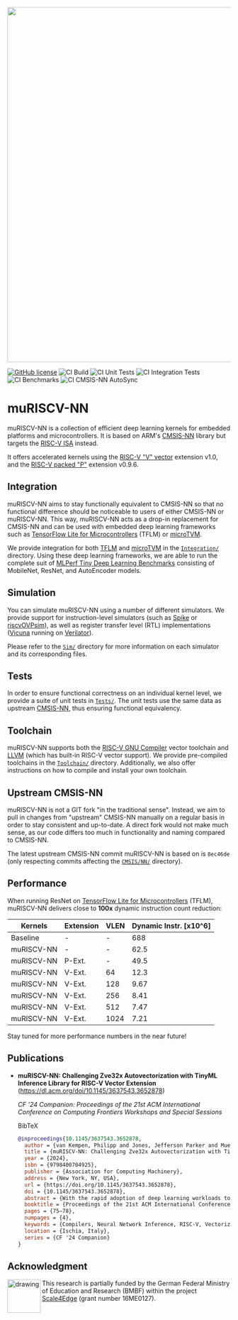 <p align="center">
  <img width="800" src="./muriscv_nn_badge.png">
</p>

[![GitHub license](https://img.shields.io/github/license/tum-ei-eda/mlonmcu.svg)](https://github.com/tum-ei-eda/mlonmcu/blob/main/LICENSE)
![CI Build](https://github.com/tum-ei-eda/muriscv-nn/actions/workflows/build.yml/badge.svg)
![CI Unit Tests](https://github.com/tum-ei-eda/muriscv-nn/actions/workflows/unit_tests.yml/badge.svg)
![CI Integration Tests](https://github.com/tum-ei-eda/muriscv-nn/actions/workflows/integration_tests.yml/badge.svg)
![CI Benchmarks](https://github.com/tum-ei-eda/muriscv-nn/actions/workflows/benchmark_test.yml/badge.svg)
![CI CMSIS-NN AutoSync](https://github.com/tum-ei-eda/muriscv-nn/actions/workflows/sync_with_cmsis.yml/badge.svg)


# muRISCV-NN
muRISCV-NN is a collection of efficient deep learning kernels for embedded platforms and microcontrollers. It is based on ARM's [CMSIS-NN](https://github.com/ARM-software/CMSIS_5/tree/develop/CMSIS/NN) library but targets the [RISC-V ISA](https://en.wikipedia.org/wiki/RISC-V) instead.

It offers accelerated kernels using the [RISC-V "V" vector](https://github.com/riscv/riscv-v-spec) extension v1.0, and the [RISC-V packed "P"](https://github.com/riscv/riscv-p-spec) extension v0.9.6.

## Integration
muRISCV-NN aims to stay functionally equivalent to CMSIS-NN so that no functional difference should be noticeable to users of either CMSIS-NN or muRISCV-NN. This way, muRISCV-NN acts as a drop-in replacement for CMSIS-NN and can be used with embedded deep learning frameworks such as [TensorFlow Lite for Microcontrollers](https://github.com/tensorflow/tflite-micro) (TFLM) or [microTVM](https://github.com/apache/tvm).

We provide integration for both [TFLM](./Integration/tflm) and [microTVM](./Integration/tvm) in the [`Integration/`](./Integration) directory. Using these deep learning frameworks, we are able to run the complete suit of [MLPerf Tiny Deep Learning Benchmarks](https://github.com/mlcommons/tiny) consisting of MobileNet, ResNet, and AutoEncoder models.

## Simulation
You can simulate muRISCV-NN using a number of different simulators. We provide support for instruction-level simulators (such as [Spike](https://github.com/riscv-software-src/riscv-isa-sim) or [riscvOVPsim](https://github.com/riscv-admin/riscv-ovpsim)), as well as register transfer level (RTL) implementations ([Vicuna](https://github.com/vproc/vicuna) running on [Verilator](https://github.com/verilator/verilator)).

Please refer to the [`Sim/`](./Sim) directory for more information on each simulator and its corresponding files.

## Tests
In order to ensure functional correctness on an individual kernel level, we provide a suite of unit tests in [`Tests/`](./Tests). The unit tests use the same data as upstream [CMSIS-NN](https://github.com/ARM-software/CMSIS_5/tree/develop/CMSIS/NN), thus ensuring functional equivalency.

## Toolchain
muRISCV-NN supports both the [RISC-V GNU Compiler](https://github.com/riscv-collab/riscv-gnu-toolchain) vector toolchain and [LLVM](https://llvm.org/) (which has built-in RISC-V vector support). We provide pre-compiled toolchains in the [`Toolchain/`](./Toolchain) directory. Additionally, we also offer instructions on how to compile and install your own toolchain.

## Upstream CMSIS-NN
muRISCV-NN is not a GIT fork "in the traditional sense". Instead, we aim to pull in changes from "upstream" CMSIS-NN manually on a regular basis in order to stay consistent and up-to-date. A direct fork would not make much sense, as our code differs too much in functionality and naming compared to CMSIS-NN.

The latest upstream CMSIS-NN commit muRISCV-NN is based on is `8ec46de` (only respecting commits affecting the [`CMSIS/NN/`](https://github.com/ARM-software/CMSIS_5/tree/develop/CMSIS/NN) directory).

## Performance
When running ResNet on [TensorFlow Lite for Microcontrollers](https://github.com/tensorflow/tflite-micro) (TFLM), muRISCV-NN delivers close to **100x** dynamic instruction count reduction:

|Kernels    |Extension |VLEN |Dynamic Instr. [x10^6] |
|-----------|----------|-----|-----------------------|
|Baseline   |-         |-    |688                    |
|muRISCV-NN |-         |-    |62.5                   |
|muRISCV-NN |P-Ext.    |-    |49.5                   |
|muRISCV-NN |V-Ext.    |64   |12.3                   |
|muRISCV-NN |V-Ext.    |128  |9.67                   |
|muRISCV-NN |V-Ext.    |256  |8.41                   |
|muRISCV-NN |V-Ext.    |512  |7.47                   |
|muRISCV-NN |V-Ext.    |1024 |7.21                   |

Stay tuned for more performance numbers in the near future!

## Publications

- **muRISCV-NN: Challenging Zve32x Autovectorization with TinyML Inference Library for RISC-V Vector Extension** (https://dl.acm.org/doi/10.1145/3637543.3652878)

  *CF '24 Companion: Proceedings of the 21st ACM International Conference on Computing Frontiers Workshops and Special Sessions*

  BibTeX

  ```bibtex
  @inproceedings{10.1145/3637543.3652878,
    author = {van Kempen, Philipp and Jones, Jefferson Parker and Mueller-Gritschneder, Daniel and Schlichtmann, Ulf},
    title = {muRISCV-NN: Challenging Zve32x Autovectorization with TinyML Inference Library for RISC-V Vector Extension},
    year = {2024},
    isbn = {9798400704925},
    publisher = {Association for Computing Machinery},
    address = {New York, NY, USA},
    url = {https://doi.org/10.1145/3637543.3652878},
    doi = {10.1145/3637543.3652878},
    abstract = {With the rapid adoption of deep learning workloads to resource-constrained edge devices, efficient and data-parallel computing paradigms are becoming increasingly important. The RISC-V ISA provides a set of vector extensions featuring powerful data computation capabilities to accelerate deep learning workloads at the edge. However, the RISC-V ecosystem lacks a lightweight, open-source, and vendor-agnostic compute library to support these extensions on embedded platforms. After porting the existing ARM Cortex-M specific kernel implementation to the RISC-V vector ISA, we optimized the operator implementations to make the most out of the data-level parallelism provided by supported targets. In comparison to programs vectorized by LLVM's built-in auto-vectorizer, we see an up to 60\% advantage in runtime for convolutional models and large vectors while introducing less ROM overheads. Furthermore, muRISCV-NN integrates well with existing ML deployment frameworks, is bit-accurate to CMSIS-NN, and can, thus, be used as a drop-in replacement with minimal changes to the compilation flow.},
    booktitle = {Proceedings of the 21st ACM International Conference on Computing Frontiers Workshops and Special Sessions},
    pages = {75–78},
    numpages = {4},
    keywords = {Compilers, Neural Network Inference, RISC-V, Vectorization},
    location = {Ischia, Italy},
    series = {CF '24 Companion}
  }
  ```

  

## Acknowledgment

<img src="./BMBF_gefoerdert_2017_en.jpg" alt="drawing" height="75" align="left" >

This research is partially funded by the German Federal Ministry of Education and Research (BMBF) within
the project [Scale4Edge](https://www.edacentrum.de/scale4edge/) (grant number 16ME0127).
